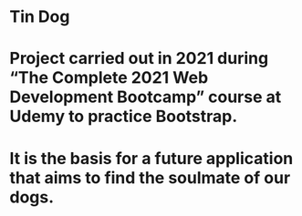 # Tin Dog
# Project carried out in 2021 during “The Complete 2021 Web Development Bootcamp” course at Udemy to practice Bootstrap.
# It is the basis for a future application that aims to find the soulmate of our dogs.
